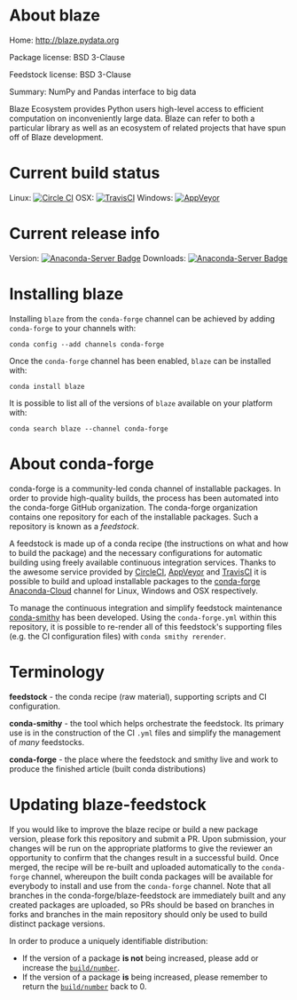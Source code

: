 About blaze
===========

Home: http://blaze.pydata.org

Package license: BSD 3-Clause

Feedstock license: BSD 3-Clause

Summary: NumPy and Pandas interface to big data

Blaze Ecosystem provides Python users high-level access to efficient
computation on inconveniently large data.  Blaze can refer to both a particular
library as well as an ecosystem of related projects that have spun off of Blaze
development.


Current build status
====================

Linux: [![Circle CI](https://circleci.com/gh/conda-forge/blaze-feedstock.svg?style=shield)](https://circleci.com/gh/conda-forge/blaze-feedstock)
OSX: [![TravisCI](https://travis-ci.org/conda-forge/blaze-feedstock.svg?branch=master)](https://travis-ci.org/conda-forge/blaze-feedstock)
Windows: [![AppVeyor](https://ci.appveyor.com/api/projects/status/github/conda-forge/blaze-feedstock?svg=True)](https://ci.appveyor.com/project/conda-forge/blaze-feedstock/branch/master)

Current release info
====================
Version: [![Anaconda-Server Badge](https://anaconda.org/conda-forge/blaze/badges/version.svg)](https://anaconda.org/conda-forge/blaze)
Downloads: [![Anaconda-Server Badge](https://anaconda.org/conda-forge/blaze/badges/downloads.svg)](https://anaconda.org/conda-forge/blaze)

Installing blaze
================

Installing `blaze` from the `conda-forge` channel can be achieved by adding `conda-forge` to your channels with:

```
conda config --add channels conda-forge
```

Once the `conda-forge` channel has been enabled, `blaze` can be installed with:

```
conda install blaze
```

It is possible to list all of the versions of `blaze` available on your platform with:

```
conda search blaze --channel conda-forge
```


About conda-forge
=================

conda-forge is a community-led conda channel of installable packages.
In order to provide high-quality builds, the process has been automated into the
conda-forge GitHub organization. The conda-forge organization contains one repository
for each of the installable packages. Such a repository is known as a *feedstock*.

A feedstock is made up of a conda recipe (the instructions on what and how to build
the package) and the necessary configurations for automatic building using freely
available continuous integration services. Thanks to the awesome service provided by
[CircleCI](https://circleci.com/), [AppVeyor](http://www.appveyor.com/)
and [TravisCI](https://travis-ci.org/) it is possible to build and upload installable
packages to the [conda-forge](https://anaconda.org/conda-forge)
[Anaconda-Cloud](http://docs.anaconda.org/) channel for Linux, Windows and OSX respectively.

To manage the continuous integration and simplify feedstock maintenance
[conda-smithy](http://github.com/conda-forge/conda-smithy) has been developed.
Using the ``conda-forge.yml`` within this repository, it is possible to re-render all of
this feedstock's supporting files (e.g. the CI configuration files) with ``conda smithy rerender``.


Terminology
===========

**feedstock** - the conda recipe (raw material), supporting scripts and CI configuration.

**conda-smithy** - the tool which helps orchestrate the feedstock.
                   Its primary use is in the construction of the CI ``.yml`` files
                   and simplify the management of *many* feedstocks.

**conda-forge** - the place where the feedstock and smithy live and work to
                  produce the finished article (built conda distributions)


Updating blaze-feedstock
========================

If you would like to improve the blaze recipe or build a new
package version, please fork this repository and submit a PR. Upon submission,
your changes will be run on the appropriate platforms to give the reviewer an
opportunity to confirm that the changes result in a successful build. Once
merged, the recipe will be re-built and uploaded automatically to the
`conda-forge` channel, whereupon the built conda packages will be available for
everybody to install and use from the `conda-forge` channel.
Note that all branches in the conda-forge/blaze-feedstock are
immediately built and any created packages are uploaded, so PRs should be based
on branches in forks and branches in the main repository should only be used to
build distinct package versions.

In order to produce a uniquely identifiable distribution:
 * If the version of a package **is not** being increased, please add or increase
   the [``build/number``](http://conda.pydata.org/docs/building/meta-yaml.html#build-number-and-string).
 * If the version of a package **is** being increased, please remember to return
   the [``build/number``](http://conda.pydata.org/docs/building/meta-yaml.html#build-number-and-string)
   back to 0.
